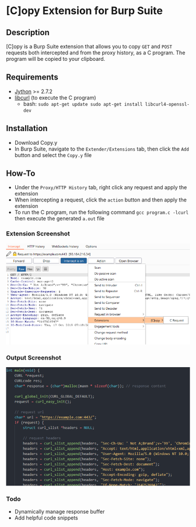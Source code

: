 # [C]opy Extension for Burp Suite

## Description
  [C]opy is a Burp Suite extension that allows you to copy `GET` and `POST` requests both intercepted and from the proxy history, as a C program.
  The program will be copied to your clipboard.

## Requirements
* [Jython](https://www.jython.org/download.html) >= 2.7.2
* [libcurl](https://curl.se/libcurl/) (to execute the C program)
  * bash: `sudo apt-get update
sudo apt-get install libcurl4-openssl-dev
`

## Installation
* Download Copy.y
* In Burp Suite, navigate to the `Extender/Extensions` tab, then click the `Add` button and select the `Copy.y` file

## How-To
* Under the `Proxy/HTTP History` tab, right click any request and apply the extension
* When intercepting a request, click the `action` button and then apply the extension
* To run the C program, run the following command `gcc program.c -lcurl` then execute the generated `a.out` file

### Extension Screenshot
![Alt text](burp.png?raw=true)

### Output Screenshot
![Alt text](program.png?raw=true)

### Todo
* Dynamically manage response buffer
* Add helpful code snippets
